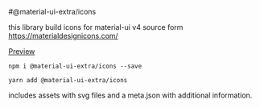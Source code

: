 #@material-ui-extra/icons

this library build icons for material-ui v4
source form https://materialdesignicons.com/

<a href="https://mansi1.github.io/mdi-react-icons/">Preview</a>

`npm i @material-ui-extra/icons --save`

`yarn add @material-ui-extra/icons`

includes assets with svg files and a meta.json with additional information.
